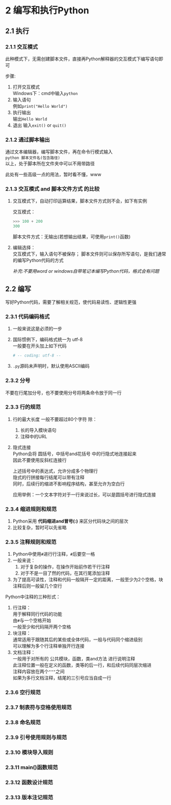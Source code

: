 # 2 编写和执行Python

## 2.1 执行

### 2.1.1 交互模式

此种模式下，无需创建脚本文件，直接再Python解释器的交互模式下编写语句即可  

步骤:  

1. 打开交互模式  
    Windows下：cmd中输入```python```  
2. 输入语句  
    例如```print("Hello World")```  
3. 执行输出  
    输出```Hello World```  
4. 退出
    输入```exit()``` or ```quit()```  

### 2.1.2 通过脚本输出

通过文本编辑器，编写脚本文件，再在命令行模式输入  
```python 脚本文件名(包含路径)```  
以上，处于脚本所在文件夹中可以不用带路径  

此处有一些高级一点的用法，暂时看不懂，www  

### 2.1.3 交互模式 and 脚本文件方式 的比较

1. 交互模式下，自动打印运算结果，脚本文件方式则不会，如下有实例  

    交互模式：  

    ```python
    >>> 100 + 200
    300
    ```

    脚本文件方式：无输出(若想输出结果，可使用`print()`函数)  

2. 编辑选择：  
    交互模式下，输入语句不被保存；
    脚本文件则可以保存所写语句，是我们通常的编写Python代码的方式  

    *补充:不要用word or windows自带笔记本编写Python代码，格式会有问题*  

## 2.2 编写

写好Python代码，需要了解相关规范，使代码易读性、逻辑性更强  

### 2.3.1 代码编码格式

1. 一般来说这是必须的一步  
2. 国际惯例下，编码格式统一为 utf-8  
    一般要在开头加上如下代码  

    ```py
    # -- coding: utf-8 --
    ```

3. `.py`源码未声明时，默认使用ASCII编码  

### 2.3.2 分号

不要在行尾加分号，也不要使用分号将两条命令放于同一行  

### 2.3.3 行的规范

1. 行的最大长度
    一般不要超过80个字符
    除：  

    1. 长的导入模块语句  
    2. 注释中的URL
2. 隐式连接  
    Python会将 圆括号，中括号and花括号 中的行隐式地连接起来  
    因此不要使用反斜杠连接行  

    上述括号中的表达式，允许分成多个物理行  
    隐式的行拼接每行结尾可以带有注释  
    同时，后续行的缩进不影响程序结构，甚至允许为空白行  

    应用举例：一个文本字符对于一行来说过长，可以是圆括号进行隐式连接  

### 2.3.4  缩进规则和规范

1. Python采用 **代码缩进and冒号(:)** 来区分代码块之间的层次  
2. 比较复杂，暂时可以先省略

### 2.3.5 注释规则和规范

1. Python中使用`#`进行行注释，`#`后要空一格  
2. 一般来说：
    1) 对于复杂的操作，在操作开始前作若干行注释  
    2) 对于不是一目了然的代码，在其行尾添加注释  
3. 为了提高可读性，注释和代码一般隔开一定的距离，一般至少为2个空格，块注释后则一般留几个空行  

Python中注释的三种形式：  

1. 行注释：  
    用于解释同行代码的功能  
    由`#`与一个空格开始  
    一般至少和代码隔开两个空格  
2. 块注释：  
    通常适用于跟随其后的某些或全体代码，一般与代码同个缩进级别  
    可以理解为多个行注释单独开行连接  
3. 文档注释：  
    一般用于对所有的 公共模块，函数，类and方法 进行说明注释  
    此注释位置一般在定义的函数，类等的后一行，和后续代码同层次缩进  
    注释内容放在两个`"""`之间  
    如果为多行文档注释，结尾的三引号应当自成一行  

### 2.3.6 空行规范

### 2.3.7 制表符与空格使用规范

### 2.3.8 命名规范

### 2.3.9 引号使用规则与规范

### 2.3.10 模块导入规则

### 2.3.11 main()函数规范

### 2.3.12 函数设计规范

### 2.3.13 版本注记规范
